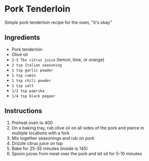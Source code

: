 # Pork Tenderloin
Simple pork tenderloin recipe for the oven, "it's okay"

## Ingredients
- Pork tenderloin
- Olive oil
- `2-3 Tbs citrus juice` (lemon, lime, or orange)
- `2 tsp Italian seasoning`
- `1 tsp garlic powder`
- `1 tsp cumin`
- `1 tsp chili powder`
- `1 tsp salt`
- `1/2 tsp paprika`
- `1/4 tsp black pepper`

## Instructions
1. Preheat oven to 400
1. On a baking tray, rub olive oil on all sides of the pork and pierce in multiple locations with a fork
1. Mix together seasonings and rub on pork
1. Drizzle citrus juice on top
1. Bake for 25-35 minutes (inside is 145)
1. Spoon juices from meat over the pork and let sit for 5-10 minutes
